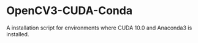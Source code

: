 # OpenCV3-CUDA-Conda
A installation script for environments where CUDA 10.0 and Anaconda3 is installed.
